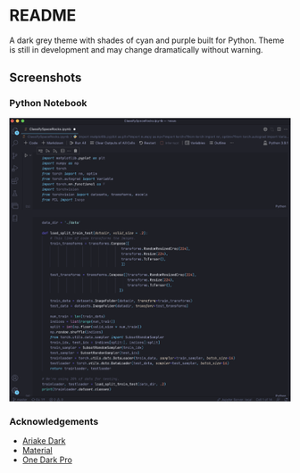 # README
A dark grey theme with shades of cyan and purple built for Python. Theme is still in development and may change dramatically without warning.

## Screenshots

### Python Notebook
![Notebook Example](img/notebook-preview.png)


### Acknowledgements
* [Ariake Dark](https://marketplace.visualstudio.com/items?itemName=wart.ariake-dark)
* [Material](https://marketplace.visualstudio.com/items?itemName=Equinusocio.vsc-material-theme)
* [One Dark Pro](https://marketplace.visualstudio.com/items?itemName=akamud.vscode-theme-onedark)
